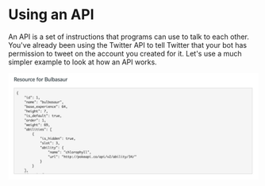 # Using an API
An API is a set of instructions that programs can use to talk to each other. You've already been using the Twitter API to tell Twitter that your bot has permission to tweet on the account you created for it. Let's use a much simpler example to look at how an API works.

<img src="Screen Shot 2016-07-13 at 12.31.44 AM.png">